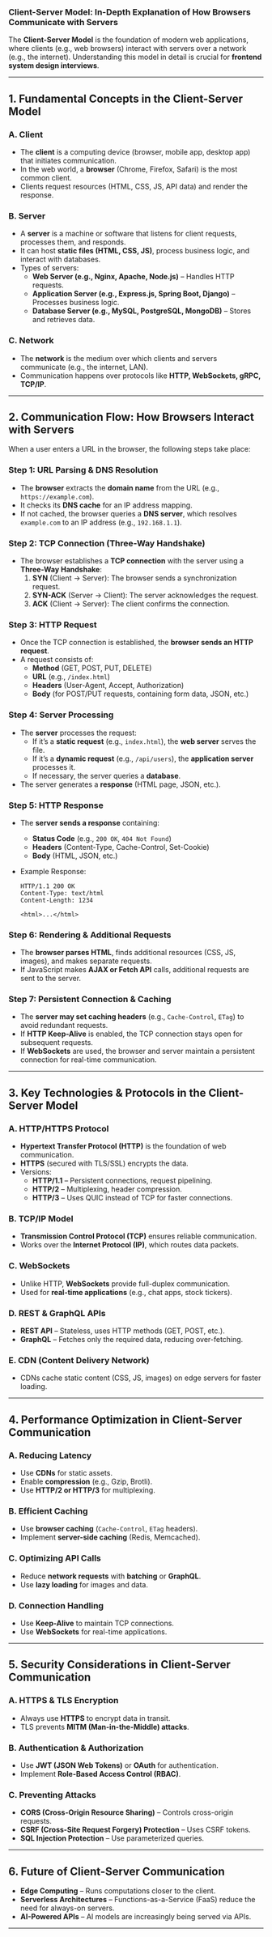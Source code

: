 ### **Client-Server Model: In-Depth Explanation of How Browsers Communicate with Servers**

The **Client-Server Model** is the foundation of modern web applications, where clients (e.g., web browsers) interact with servers over a network (e.g., the internet). Understanding this model in detail is crucial for **frontend system design interviews**.

---

## **1. Fundamental Concepts in the Client-Server Model**

### **A. Client**

- The **client** is a computing device (browser, mobile app, desktop app) that initiates communication.
- In the web world, a **browser** (Chrome, Firefox, Safari) is the most common client.
- Clients request resources (HTML, CSS, JS, API data) and render the response.

### **B. Server**

- A **server** is a machine or software that listens for client requests, processes them, and responds.
- It can host **static files (HTML, CSS, JS)**, process business logic, and interact with databases.
- Types of servers:
  - **Web Server (e.g., Nginx, Apache, Node.js)** – Handles HTTP requests.
  - **Application Server (e.g., Express.js, Spring Boot, Django)** – Processes business logic.
  - **Database Server (e.g., MySQL, PostgreSQL, MongoDB)** – Stores and retrieves data.

### **C. Network**

- The **network** is the medium over which clients and servers communicate (e.g., the internet, LAN).
- Communication happens over protocols like **HTTP, WebSockets, gRPC, TCP/IP**.

---

## **2. Communication Flow: How Browsers Interact with Servers**

When a user enters a URL in the browser, the following steps take place:

### **Step 1: URL Parsing & DNS Resolution**

- The **browser** extracts the **domain name** from the URL (e.g., `https://example.com`).
- It checks its **DNS cache** for an IP address mapping.
- If not cached, the browser queries a **DNS server**, which resolves `example.com` to an IP address (e.g., `192.168.1.1`).

### **Step 2: TCP Connection (Three-Way Handshake)**

- The browser establishes a **TCP connection** with the server using a **Three-Way Handshake**:
  1. **SYN** (Client → Server): The browser sends a synchronization request.
  2. **SYN-ACK** (Server → Client): The server acknowledges the request.
  3. **ACK** (Client → Server): The client confirms the connection.

### **Step 3: HTTP Request**

- Once the TCP connection is established, the **browser sends an HTTP request**.
- A request consists of:
  - **Method** (GET, POST, PUT, DELETE)
  - **URL** (e.g., `/index.html`)
  - **Headers** (User-Agent, Accept, Authorization)
  - **Body** (for POST/PUT requests, containing form data, JSON, etc.)

### **Step 4: Server Processing**

- The **server** processes the request:
  - If it’s a **static request** (e.g., `index.html`), the **web server** serves the file.
  - If it’s a **dynamic request** (e.g., `/api/users`), the **application server** processes it.
  - If necessary, the server queries a **database**.
- The server generates a **response** (HTML page, JSON, etc.).

### **Step 5: HTTP Response**

- The **server sends a response** containing:
  - **Status Code** (e.g., `200 OK`, `404 Not Found`)
  - **Headers** (Content-Type, Cache-Control, Set-Cookie)
  - **Body** (HTML, JSON, etc.)
- Example Response:

  ```http
  HTTP/1.1 200 OK
  Content-Type: text/html
  Content-Length: 1234

  <html>...</html>
  ```

### **Step 6: Rendering & Additional Requests**

- The **browser parses HTML**, finds additional resources (CSS, JS, images), and makes separate requests.
- If JavaScript makes **AJAX or Fetch API** calls, additional requests are sent to the server.

### **Step 7: Persistent Connection & Caching**

- The **server may set caching headers** (e.g., `Cache-Control`, `ETag`) to avoid redundant requests.
- If **HTTP Keep-Alive** is enabled, the TCP connection stays open for subsequent requests.
- If **WebSockets** are used, the browser and server maintain a persistent connection for real-time communication.

---

## **3. Key Technologies & Protocols in the Client-Server Model**

### **A. HTTP/HTTPS Protocol**

- **Hypertext Transfer Protocol (HTTP)** is the foundation of web communication.
- **HTTPS** (secured with TLS/SSL) encrypts the data.
- Versions:
  - **HTTP/1.1** – Persistent connections, request pipelining.
  - **HTTP/2** – Multiplexing, header compression.
  - **HTTP/3** – Uses QUIC instead of TCP for faster connections.

### **B. TCP/IP Model**

- **Transmission Control Protocol (TCP)** ensures reliable communication.
- Works over the **Internet Protocol (IP)**, which routes data packets.

### **C. WebSockets**

- Unlike HTTP, **WebSockets** provide full-duplex communication.
- Used for **real-time applications** (e.g., chat apps, stock tickers).

### **D. REST & GraphQL APIs**

- **REST API** – Stateless, uses HTTP methods (GET, POST, etc.).
- **GraphQL** – Fetches only the required data, reducing over-fetching.

### **E. CDN (Content Delivery Network)**

- CDNs cache static content (CSS, JS, images) on edge servers for faster loading.

---

## **4. Performance Optimization in Client-Server Communication**

### **A. Reducing Latency**

- Use **CDNs** for static assets.
- Enable **compression** (e.g., Gzip, Brotli).
- Use **HTTP/2 or HTTP/3** for multiplexing.

### **B. Efficient Caching**

- Use **browser caching** (`Cache-Control`, `ETag` headers).
- Implement **server-side caching** (Redis, Memcached).

### **C. Optimizing API Calls**

- Reduce **network requests** with **batching** or **GraphQL**.
- Use **lazy loading** for images and data.

### **D. Connection Handling**

- Use **Keep-Alive** to maintain TCP connections.
- Use **WebSockets** for real-time applications.

---

## **5. Security Considerations in Client-Server Communication**

### **A. HTTPS & TLS Encryption**

- Always use **HTTPS** to encrypt data in transit.
- TLS prevents **MITM (Man-in-the-Middle) attacks**.

### **B. Authentication & Authorization**

- Use **JWT (JSON Web Tokens)** or **OAuth** for authentication.
- Implement **Role-Based Access Control (RBAC)**.

### **C. Preventing Attacks**

- **CORS (Cross-Origin Resource Sharing)** – Controls cross-origin requests.
- **CSRF (Cross-Site Request Forgery) Protection** – Uses CSRF tokens.
- **SQL Injection Protection** – Use parameterized queries.

---

## **6. Future of Client-Server Communication**

- **Edge Computing** – Runs computations closer to the client.
- **Serverless Architectures** – Functions-as-a-Service (FaaS) reduce the need for always-on servers.
- **AI-Powered APIs** – AI models are increasingly being served via APIs.

---
